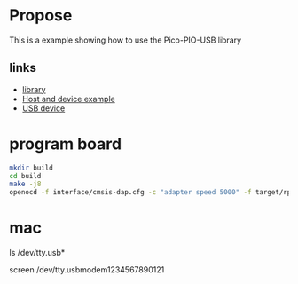 # Propose 

This is a example showing how to use the Pico-PIO-USB library


## links
* [library](https://github.com/sekigon-gonnoc/Pico-PIO-USB)
* [Host and device example](https://github.com/sekigon-gonnoc/Pico-PIO-USB/tree/main/examples/host_hid_to_device_cdc)
* [USB device](https://github.com/hathach/tinyusb/tree/master/examples/device/hid_composite)


# program board

```bash
mkdir build
cd build
make -j8
openocd -f interface/cmsis-dap.cfg -c "adapter speed 5000" -f target/rp2040.cfg -c "program USB_DEVICE_AND_KEYBOARD.elf verify reset exit"
```

# mac
ls /dev/tty.usb*

screen /dev/tty.usbmodem1234567890121